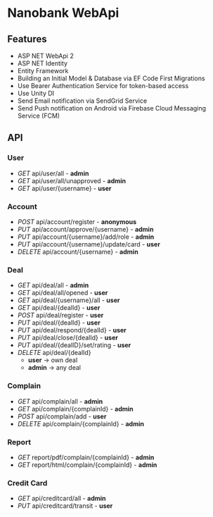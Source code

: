 # Nanobank WebApi

## Features

* ASP NET WebApi 2
* ASP NET Identity
* Entity Framework
* Building an Initial Model & Database via EF Code First Migrations 
* Use Bearer Authentication Service for token-based access
* Use Unity DI
* Send Email notification via SendGrid Service
* Send Push notification on Android via Firebase Cloud Messaging Service (FCM)

## API

### User
* _GET_ api/user/all - **admin**
* _GET_ api/user/all/unapproved - **admin**
* _GET_ api/user/{username} - **user**

### Account
* _POST_ api/account/register - **anonymous**
* _PUT_ api/account/approve/{username} - **admin**
* _PUT_ api/account/{username}/add/role - **admin**
* _PUT_ api/account/{username}/update/card - **user**
* _DELETE_ api/account/{username} - **admin**

### Deal
* _GET_ api/deal/all - **admin**
* _GET_ api/deal/all/opened - **user**
* _GET_ api/deal/{username}/all - **user**
* _GET_ api/deal/{dealId} - **user**
* _POST_ api/deal/register - **user**
* _PUT_ api/deal/{dealId} - **user**
* _PUT_ api/deal/respond/{dealId} - **user**
* _PUT_ api/deal/close/{dealId} - **user**
* _PUT_ api/deal/{dealID}/set/rating - **user**
* _DELETE_ api/deal/{dealId}
	* **user** -> own deal
	* **admin** -> any deal

### Complain
* _GET_ api/complain/all - **admin**
* _GET_ api/complain/{complainId} - **admin**
* _POST_ api/complain/add - **user**
* _DELETE_ api/complain/{complainId} - **admin**

### Report
* _GET_ report/pdf/complain/{complainId} - **admin**
* _GET_ report/html/complain/{complainId} - **admin**

### Credit Card
* _GET_ api/creditcard/all - **admin**
* _PUT_ api/creditcard/transit - **user**
